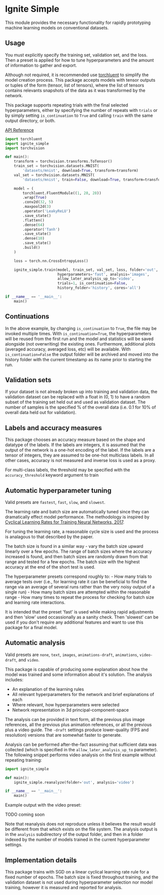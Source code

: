 # Ignite Simple

This module provides the necessary functionality for rapidly prototyping
machine learning models on conventional datasets.

## Usage

You must explicitly specify the training set, validation set, and the loss.
Then a preset is applied for how to tune hyperparameters and the amount of
information to gather and export.

Although not required, it is recommended use
[torchluent](http://github.com/tjstretchalot/torchluent) to simplify the model
creation process. This package accepts models with tensor outputs or tuples of
the form (tensor, list of tensors), where the list of tensors contains
relevants snapshots of the data as it was transformed by the network.

This package supports repeating trials with the final selected hyperparameters,
either by specifying the number of repeats with `trials` or by simply
setting `is_continuation` to `True` and calling `train` with the same output
directory, or both.

[API Reference](https://tjstretchalot.github.io/ignite-simple/index.html)

```py
import torchluent
import ignite_simple
import torchvision

def main():
    transform = torchvision.transforms.ToTensor()
    train_set = torchvision.datasets.MNIST(
        'datasets/mnist', download=True, transform=transform)
    val_set = torchvision.datasets.MNIST(
        'datasets/mnist', train=False, download=True, transform=transform)

    model = (
        torchluent.FluentModule((1, 28, 28))
        .wrap(True)
        .conv2d(32, 5)
        .maxpool2d(3)
        .operator('LeakyReLU')
        .save_state()
        .flatten()
        .dense(64)
        .operator('Tanh')
        .save_state()
        .dense(10)
        .save_state()
        .build()
    )

    loss = torch.nn.CrossEntropyLoss()

    ignite_simple.train(model, train_set, val_set, loss, folder='out',
                        hyperparameters='fast', analysis='images',
                        allow_later_analysis_up_to='video',
                        trials=1, is_continuation=False,
                        history_folder='history', cores='all')

if __name__ == '__main__':
    main()
```

## Continuations

In the above example, by changing `is_continuation` to `True`, the file may be
invoked multiple times. With `is_continuation=True`, the hyperparameters will
be reused from the first run and the model and statistics will be saved
alongside (not overwriting) the existing ones. Furthermore, additional plots
(averaged accuracy, averaged loss, etc) will be available. With
`is_continuation=False` the output folder will be archived and moved into
the history folder with the current timestamp as its name prior to starting
the run.

## Validation sets

If your dataset is not already broken up into training and validation data, the
validation dataset can be replaced with a float in (0, 1) to have a random
subset of the training set held out and used as validation dataset. The number
of samples is the specified % of the overall data (i.e. 0.1 for 10% of overall
data held out for validation).

## Labels and accuracy measures

This package chooses an accuracy measure based on the shape and datatype of
the labels. If the labels are integers, it is assumed that the output of
the network is a one-hot encoding of the label. If the labels are a tensor
of integers, they are assumed to be one-hot multiclass labels. In all
other cases, accuracy is not measured and inverse loss is used as a proxy.

For multi-class labels, the threshold may be specified with the
`accuracy_threshold` keyword argument to train

## Automatic hyperparameter tuning

Valid presets are `fastest`, `fast`, `slow`, and `slowest`.

The learning rate and batch size are automatically tuned since they can
dramatically effect model performance. The methodology is inspired by
[Cyclical Learning Rates for Training Neural Networks, 2017](https://ieeexplore.ieee.org/stamp/stamp.jsp?arnumber=7926641).

For tuning the learning rate, a reasonable cycle size is used and the process
is analagous to that described by the paper.

The batch size is found in a similar way - vary the batch size upward linearly
over a few epochs. The range of batch sizes where the accuracy increased is
found, and then batch sizes are randomly drawn from that range and tested for
a few epochs. The batch size with the highest accuracy at the end of the short
test is used.

The hyperparameter presets correspond roughly to:
    - How many trials to average tests over (i.e., for learning rate it can be
    beneficial to find the range via an average of several runs rather than the
    very noisy output of a single run)
    - How many batch sizes are attempted within the reasonable range
    - How many times to repeat the process for checking for batch size and
    learning rate interactions.

It is intended that the preset 'fast' is used while making rapid adjustments
and then 'slow' used occassionally as a sanity check. Then 'slowest' can be
used if you don't require any additional features and want to use this package
for a final model.

## Automatic analysis

Valid presets are `none`, `text`, `images`, `animations-draft`, `animations`,
`video-draft`, and `video`.

This package is capable of producing some explanation about how the model was
trained and some information about it's solution. The analysis includes:

- An explanation of the learning rules
- All relevant hyperparameters for the network and brief explanations of each
- Where relevant, how hyperparameters were selected
- Network representation in 3d principal-component-space

The analysis can be provided in text form, all the previous
plus image references, all the previous plus animation references, or all
the previous plus a video guide. The `-draft` settings produce lower-quality
(FPS and resolution) versions that are somewhat faster to generate.

Analysis can be performed after-the-fact assuming that sufficient data was
collected (which is specified in the `allow_later_analysis_up_to` parameter).
The following snippet performs video analysis on the first example without
repeating training:

```py
import ignite_simple

def main():
    ignite_simple.reanalyze(folder='out', analysis='video')

if __name__ == '__main__':
    main()
```

Example output with the video preset:

TODO coming soon

Note that reanalysis does not reproduce unless it believes the result would be
different from that which exists on the file system. The analysis output is
in the `analysis` subdirectory of the output folder, and then in a folder
indexed by the number of models trained in the current hyperparameter settings.

## Implementation details

This package trains with SGD on a linear cyclical learning rate rule for a
fixed number of epochs. The batch size is fixed throughout training, and the
validation dataset is not used during hyperparameter selection nor model
training, however it is measured and reported for analysis.
